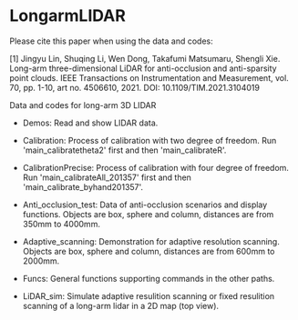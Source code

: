 # LongarmLIDAR
Please cite this paper when using the data and codes:

[1] Jingyu Lin, Shuqing Li, Wen Dong, Takafumi Matsumaru, Shengli Xie. Long-arm three-dimensional LiDAR for anti-occlusion and anti-sparsity point clouds. IEEE Transactions on Instrumentation and Measurement, vol. 70, pp. 1-10, art no. 4506610, 2021. DOI: 10.1109/TIM.2021.3104019

Data and codes for long-arm 3D LIDAR

- Demos: Read and show LIDAR data. 

- Calibration: Process of calibration with two degree of freedom. Run 'main_calibratetheta2' first and then 'main_calibrateR'.

- CalibrationPrecise: Process of calibration with four degree of freedom. Run 'main_calibrateAll_201357' first and then 'main_calibrate_byhand201357'.

- Anti_occlusion_test: Data of anti-occlusion scenarios and display functions. Objects are box, sphere and column, distances are from 350mm to 4000mm. 

- Adaptive_scanning: Demonstration for adaptive resolution scanning. Objects are box, sphere and column, distances are from 600mm to 2000mm. 

- Funcs: General functions supporting commands in the other paths.

- LiDAR_sim: Simulate adaptive resulition scanning or fixed resulition scanning of a long-arm lidar in a 2D map (top view).
